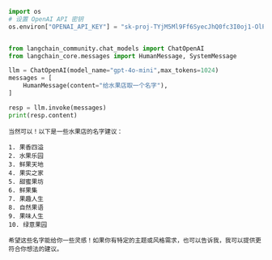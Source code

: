 ```python
import os
# 设置 OpenAI API 密钥
os.environ["OPENAI_API_KEY"] = "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"


from langchain_community.chat_models import ChatOpenAI
from langchain_core.messages import HumanMessage, SystemMessage
```


```python
llm = ChatOpenAI(model_name="gpt-4o-mini",max_tokens=1024)
messages = [
    HumanMessage(content="给水果店取一个名字"),
]

resp = llm.invoke(messages)
print(resp.content)
```

    当然可以！以下是一些水果店的名字建议：
    
    1. 果香四溢
    2. 水果乐园
    3. 鲜果天地
    4. 果实之家
    5. 甜蜜果坊
    6. 鲜果集
    7. 果趣人生
    8. 自然果语
    9. 果味人生
    10. 绿意果园
    
    希望这些名字能给你一些灵感！如果你有特定的主题或风格需求，也可以告诉我，我可以提供更符合你想法的建议。

